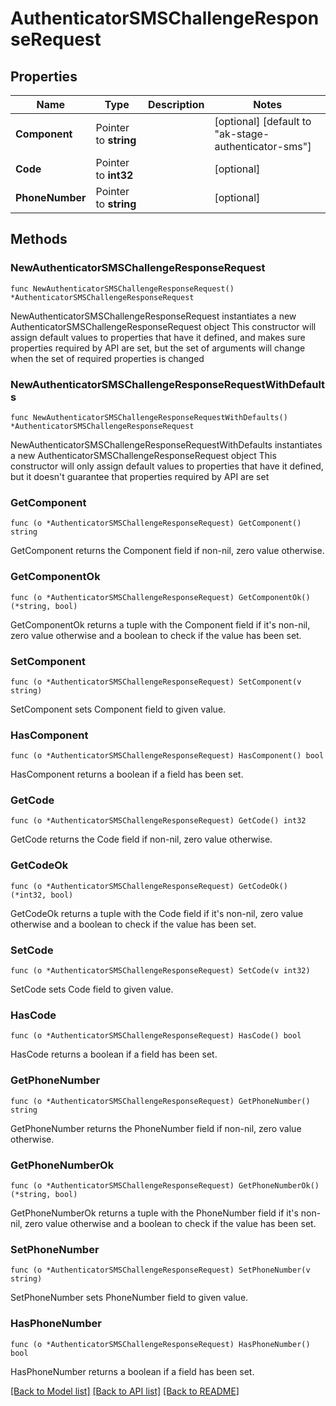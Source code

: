 # AuthenticatorSMSChallengeResponseRequest

## Properties

Name | Type | Description | Notes
------------ | ------------- | ------------- | -------------
**Component** | Pointer to **string** |  | [optional] [default to "ak-stage-authenticator-sms"]
**Code** | Pointer to **int32** |  | [optional] 
**PhoneNumber** | Pointer to **string** |  | [optional] 

## Methods

### NewAuthenticatorSMSChallengeResponseRequest

`func NewAuthenticatorSMSChallengeResponseRequest() *AuthenticatorSMSChallengeResponseRequest`

NewAuthenticatorSMSChallengeResponseRequest instantiates a new AuthenticatorSMSChallengeResponseRequest object
This constructor will assign default values to properties that have it defined,
and makes sure properties required by API are set, but the set of arguments
will change when the set of required properties is changed

### NewAuthenticatorSMSChallengeResponseRequestWithDefaults

`func NewAuthenticatorSMSChallengeResponseRequestWithDefaults() *AuthenticatorSMSChallengeResponseRequest`

NewAuthenticatorSMSChallengeResponseRequestWithDefaults instantiates a new AuthenticatorSMSChallengeResponseRequest object
This constructor will only assign default values to properties that have it defined,
but it doesn't guarantee that properties required by API are set

### GetComponent

`func (o *AuthenticatorSMSChallengeResponseRequest) GetComponent() string`

GetComponent returns the Component field if non-nil, zero value otherwise.

### GetComponentOk

`func (o *AuthenticatorSMSChallengeResponseRequest) GetComponentOk() (*string, bool)`

GetComponentOk returns a tuple with the Component field if it's non-nil, zero value otherwise
and a boolean to check if the value has been set.

### SetComponent

`func (o *AuthenticatorSMSChallengeResponseRequest) SetComponent(v string)`

SetComponent sets Component field to given value.

### HasComponent

`func (o *AuthenticatorSMSChallengeResponseRequest) HasComponent() bool`

HasComponent returns a boolean if a field has been set.

### GetCode

`func (o *AuthenticatorSMSChallengeResponseRequest) GetCode() int32`

GetCode returns the Code field if non-nil, zero value otherwise.

### GetCodeOk

`func (o *AuthenticatorSMSChallengeResponseRequest) GetCodeOk() (*int32, bool)`

GetCodeOk returns a tuple with the Code field if it's non-nil, zero value otherwise
and a boolean to check if the value has been set.

### SetCode

`func (o *AuthenticatorSMSChallengeResponseRequest) SetCode(v int32)`

SetCode sets Code field to given value.

### HasCode

`func (o *AuthenticatorSMSChallengeResponseRequest) HasCode() bool`

HasCode returns a boolean if a field has been set.

### GetPhoneNumber

`func (o *AuthenticatorSMSChallengeResponseRequest) GetPhoneNumber() string`

GetPhoneNumber returns the PhoneNumber field if non-nil, zero value otherwise.

### GetPhoneNumberOk

`func (o *AuthenticatorSMSChallengeResponseRequest) GetPhoneNumberOk() (*string, bool)`

GetPhoneNumberOk returns a tuple with the PhoneNumber field if it's non-nil, zero value otherwise
and a boolean to check if the value has been set.

### SetPhoneNumber

`func (o *AuthenticatorSMSChallengeResponseRequest) SetPhoneNumber(v string)`

SetPhoneNumber sets PhoneNumber field to given value.

### HasPhoneNumber

`func (o *AuthenticatorSMSChallengeResponseRequest) HasPhoneNumber() bool`

HasPhoneNumber returns a boolean if a field has been set.


[[Back to Model list]](../README.md#documentation-for-models) [[Back to API list]](../README.md#documentation-for-api-endpoints) [[Back to README]](../README.md)


